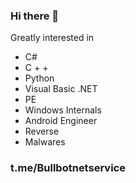 ### Hi there 👋

Greatly interested in

* C# 
* C + +
* Python
* Visual Basic .NET 
* PE
* Windows Internals
* Android Engineer
* Reverse
* Malwares

                 
### t.me/Bullbotnetservice





<!--
**Bullservice/Bullservice** is a ✨ _special_ ✨ repository because its `README.md` (this file) appears on your GitHub profile.

Here are some ideas to get you started:

- 🔭 I’m currently working on ...
- 🌱 I’m currently learning ...
- 👯 I’m looking to collaborate on ...
- 🤔 I’m looking for help with ...
- 💬 Ask me about ...
- 📫 How to reach me: ...
- 😄 Pronouns: ...
- ⚡ Fun fact: ...
-->
